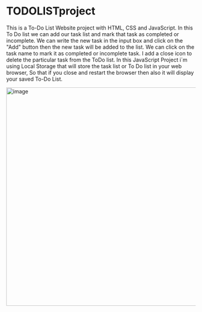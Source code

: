 # TODOLISTproject
This is a To-Do List   Website  project with HTML, CSS and JavaScript.  In this To Do list we can add our task list and mark that task as completed or incomplete. We can write the new task in the input box and click on the "Add" button then the new task will be added to the list. We can click on the task name to mark it as completed or incomplete task.  I add a close icon to delete the particular task from the ToDo list.  In this JavaScript Project i´m using Local Storage  that will store the task list or To Do list in your web browser, So that if you close and restart the browser then also it will display your saved To-Do List.

<img width="580" alt="image" src="https://github.com/user-attachments/assets/a2853e73-9b6a-4c88-a962-8ab7e049d0a5">

